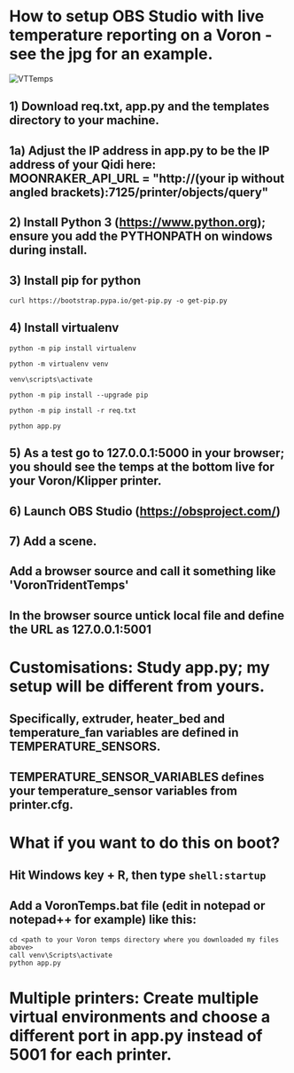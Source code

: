 # How to setup OBS Studio with live temperature reporting on a Voron - see the jpg for an example.
![VTTemps](https://github.com/user-attachments/assets/2a476844-8db6-40a5-9254-cfac273cdea1)

## 1) Download req.txt, app.py and the templates directory to your machine.

## 1a) Adjust the IP address in app.py to be the IP address of your Qidi here: MOONRAKER_API_URL = "http://(your ip without angled brackets):7125/printer/objects/query"

## 2) Install Python 3 (https://www.python.org); ensure you add the PYTHONPATH on windows during install.

## 3) Install pip for python

```curl https://bootstrap.pypa.io/get-pip.py -o get-pip.py```

## 4) Install virtualenv

```python -m pip install virtualenv```

```python -m virtualenv venv```

```venv\scripts\activate```

```python -m pip install --upgrade pip```

```python -m pip install -r req.txt```

```python app.py```

## 5) As a test go to 127.0.0.1:5000 in your browser; you should see the temps at the bottom live for your Voron/Klipper printer.

## 6) Launch OBS Studio (https://obsproject.com/)

## 7) Add a scene.

## Add a browser source and call it something like 'VoronTridentTemps'

## In the browser source untick local file and define the URL as 127.0.0.1:5001


# Customisations: Study app.py; my setup will be different from yours.
## Specifically, extruder, heater_bed and temperature_fan variables are defined in TEMPERATURE_SENSORS.
## TEMPERATURE_SENSOR_VARIABLES defines your temperature_sensor variables from printer.cfg.

# What if you want to do this on boot?

## Hit Windows key + R, then type ```shell:startup```

## Add a VoronTemps.bat file (edit in notepad or notepad++ for example) like this: 

```@echo off
cd <path to your Voron temps directory where you downloaded my files above>
call venv\Scripts\activate
python app.py
```

# Multiple printers: Create multiple virtual environments and choose a different port in app.py instead of 5001 for each printer.
